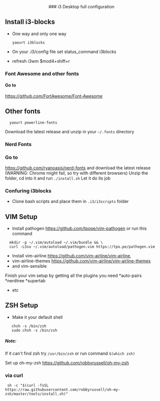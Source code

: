 <div align="center">
  ### i3 Desktop full configuration
  
</div>

## Install i3-blocks
* One way and only one way

  `yaourt i3blocks`

* On your .i3/config file set status_command i3blocks
* refresh i3wm $mod4+shift+r

### Font Awesome and other fonts
#### Go to
https://github.com/FortAwesome/Font-Awesome

## Other fonts
```
  yaourt powerline-fonts
```

Download the latest release and unzip in your `~/.fonts` directory
### Nerd Fonts
### Go to
https://github.com/ryanoasis/nerd-fonts
and download the latest release
(WARNING: Chrome might fail, so try with different browsers)
Unzip the folder, cd into it and run `./install.sh`
Let it do its job

### Confuring i3blocks
* Clone bash scripts and place them in `.i3/i3scripts` folder

## VIM Setup
* Install pathogen
https://github.com/tpope/vim-pathogen
or run this command
```
  mkdir -p ~/.vim/autoload ~/.vim/bundle && \
  curl -LSso ~/.vim/autoload/pathogen.vim https://tpo.pe/pathogen.vim
```
* Install vim-airline https://github.com/vim-airline/vim-airline, 
* vim-airline-themes https://github.com/vim-airline/vim-airline-themes
* and vim-sensible

Finish your vim setup by getting all the plugins you need
*auto-pairs
*nerdtree
*supertab
* etc



## ZSH Setup
* Make it your default shell
```
   chsh -s /bin/zsh
   sudo chsh -s /bin/zsh
   ```
##### Note:
If it can't find zsh try `/usr/bin/zsh`
or run command `$(which zsh)`

Set up oh-my-zsh https://github.com/robbyrussell/oh-my-zsh
### via curl
` sh -c "$(curl -fsSL https://raw.githubusercontent.com/robbyrussell/oh-my-zsh/master/tools/install.sh)"`
